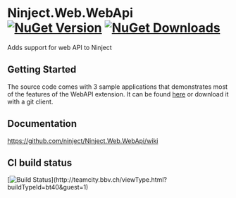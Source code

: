 # Ninject.Web.WebApi [![NuGet Version](http://img.shields.io/nuget/v/Ninject.Web.WebApi.svg?style=flat)](https://www.nuget.org/packages/Ninject.Web.WebApi/) [![NuGet Downloads](http://img.shields.io/nuget/dt/Ninject.Web.WebApi.svg?style=flat)](https://www.nuget.org/packages/Ninject.Web.WebApi/)

Adds support for web API to Ninject

## Getting Started

The source code comes with 3 sample applications that demonstrates most of the features of the WebAPI extension. It can be found [here](https://github.com/ninject/ninject.web.webapi/zipball/master) or download it with a git client.

## Documentation

https://github.com/ninject/Ninject.Web.WebApi/wiki

## CI build status
[![Build Status](https://teamcity.bbv.ch/app/rest/builds/buildType:(id:bt40)/statusIcon)](http://teamcity.bbv.ch/viewType.html?buildTypeId=bt40&guest=1)